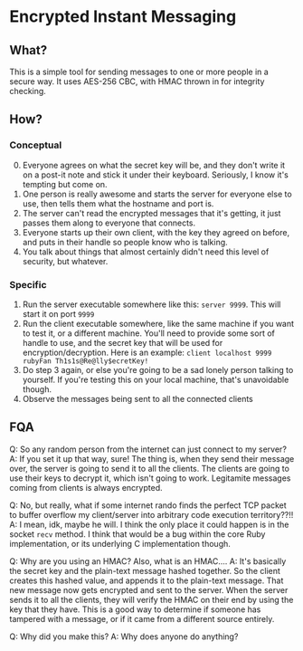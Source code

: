 # Encrypted Instant Messaging 

## What?
This is a simple tool for sending messages to one or more people in a secure way. It uses AES-256 CBC, with HMAC thrown in for integrity checking. 

## How?

### Conceptual
0. Everyone agrees on what the secret key will be, and they don't write it on a post-it note and stick it under their keyboard. Seriously, I know it's tempting but come on.
1. One person is really awesome and starts the server for everyone else to use, then tells them what the hostname and port is. 
2. The server can't read the encrypted messages that it's getting, it just passes them along to everyone that connects.
3. Everyone starts up their own client, with the key they agreed on before, and puts in their handle so people know who is talking.
4. You talk about things that almost certainly didn't need this level of security, but whatever.

### Specific
1. Run the server executable somewhere like this: `server 9999`. This will start it on port `9999`
2. Run the client executable somewhere, like the same machine if you want to test it, or a different machine. You'll need to provide some sort of handle to use, and the secret key that will be used for encryption/decryption. Here is an example: `client localhost 9999 rubyFan Th1s1s@Re@lly$ecretKey!`
3. Do step 3 again, or else you're going to be a sad lonely person talking to yourself. If you're testing this on your local machine, that's unavoidable though.
4. Observe the messages being sent to all the connected clients

## FQA
Q: So any random person from the internet can just connect to my server?
A: If you set it up that way, sure! The thing is, when they send their message over, the server is going to send it to all the clients. The clients are going to use their keys to decrypt it, which isn't going to work. Legitamite messages coming from clients is always encrypted.

Q: No, but really, what if some internet rando finds the perfect TCP packet to buffer overflow my client/server into arbitrary code execution territory??!!
A: I mean, idk, maybe he will. I think the only place it could happen is in the socket `recv` method. I think that would be a bug within the core Ruby implementation, or its underlying C implementation though.

Q: Why are you using an HMAC? Also, what is an HMAC....
A: It's basically the secret key and the plain-text message hashed together. So the client creates this hashed value, and appends it to the plain-text message. That new message now gets encrypted and sent to the server. When the server sends it to all the clients, they will verify the HMAC on their end by using the key that they have. This is a good way to determine if someone has tampered with a message, or if it came from a different source entirely.

Q: Why did you make this?
A: Why does anyone do anything?